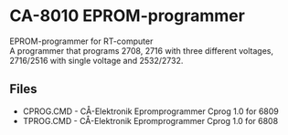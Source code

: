 # CA-8010 EPROM-programmer
EPROM-programmer for RT-computer  
A programmer that programs 2708, 2716 with three different voltages, 2716/2516 with single voltage and 2532/2732.

## Files
* CPROG.CMD  -  CÅ-Elektronik Epromprogrammer Cprog 1.0 for 6809
* TPROG.CMD  -  CÅ-Elektronik Epromprogrammer Cprog 1.0 for 6808
